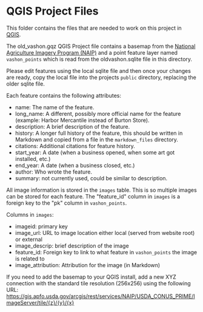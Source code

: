 # QGIS Project Files

This folder contains the files that are needed to work on this project in [QGIS](https://www.qgis.org/en/site/).

The old_vashon.gqz QGIS Project file contains a basemap from the [National Agriculture Imagery Program (NAIP)](https://naip-usdaonline.hub.arcgis.com/) and a point feature layer named `vashon_points` which is read from the oldvashon.sqlite file in this directory.

Please edit features using the local sqlite file and then once your changes are ready, copy the local file into the projects `public` directory, replacing the older sqlite file.

Each feature contains the following attributes:

- name: The name of the feature.
- long_name: A different, possibly more official name for the feature (example: Harbor Mercantile instead of Burton Store).
- description: A brief description of the feature.
- history: A longer full history of the feature, this should be written in Markdown and copied from a file in the `markdown_files` directory.
- citations: Additional citations for feature history.
- start_year: A date (when a business opened, when some art got installed, etc.)
- end_year: A date (when a business closed, etc.)
- author: Who wrote the feature.
- summary: not currently used, could be similar to description.

All image information is stored in the `images` table. This is so multiple images can be stored for each feature.
The "feature_id" column in `images` is a foreign key to the "pk" column in `vashon_points`.

Columns in `images`:

- imageid: primary key
- image_url: URL to image location either local (served from website root) or external
- image_descrip: brief description of the image
- feature_id: Foreign key to link to what feature in `vashon_points` the image is related to
- image_attribution: Attribution for the image (in Markdown)

If you need to add the basemap to your QGIS install, add a new XYZ connection with the standard tile resolution (256x256) using the following URL: https://gis.apfo.usda.gov/arcgis/rest/services/NAIP/USDA_CONUS_PRIME/ImageServer/tile/{z}/{y}/{x}
